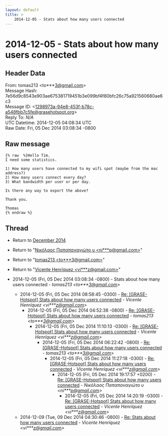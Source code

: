 ```yaml
---
layout: default
title: >
    2014-12-05 - Stats about how many users connected
---
```


# 2014-12-05 - Stats about how many users connected

## Header Data

From: tomas213 \<to***3@gmail.com\><br>
Message Hash: 7e56d9c8543e903ae675381719451b3e099bf4f80bfc26c75a921560680ae6c3<br>
Message ID: \<1298973a-94e8-453f-b78c-a548fbb7c5fe@grasehotspot.org\><br>
Reply To: _N/A_<br>
UTC Datetime: 2014-12-05 04:08:34 UTC<br>
Raw Date: Fri, 05 Dec 2014 03:08:34 -0800<br>

## Raw message

```
{% raw  %}Hello Tim.
I need some statistics. 

1) How many users have connected to my wifi spot (maybe from the mac 
address?)
2) How many users connect every day?
3) What bandwidth per user or per day.

Is there any way to export the above?

Thank you.

Thomas
{% endraw %}
```

## Thread

+ Return to [December 2014](/archive/2014/12)

+ Return to "[Νικόλαος Παπαπαναγιώτο υ <ni***p<span>@</span>gmail.com>](/authors/ni___p_at_gmail_com)"
+ Return to "[tomas213 <to***3<span>@</span>gmail.com>](/authors/to___3_at_gmail_com)"
+ Return to "[Vicente Henríquez <vi***z<span>@</span>gmail.com>](/authors/vi___z_at_gmail_com)"

+ 2014-12-05 (Fri, 05 Dec 2014 03:08:34 -0800) - Stats about how many users connected - _tomas213 \<to***3@gmail.com\>_
  + 2014-12-05 (Fri, 05 Dec 2014 08:58:45 -0300) - [Re: [GRASE-Hotspot] Stats about how many users connected](/archive/2014/12/dff073960abe4f7f8cd7c5c7e5e9a906312e6f07917c66aedb8264e4c4a0a111) - _Vicente Henríquez \<vi***z@gmail.com\>_
    + 2014-12-05 (Fri, 05 Dec 2014 04:52:38 -0800) - [Re: [GRASE-Hotspot] Stats about how many users connected](/archive/2014/12/96255d037d4628fba86b78cfd208a386650974febe9b28cdac89ed5d720f4a17) - _tomas213 \<to***3@gmail.com\>_
      + 2014-12-05 (Fri, 05 Dec 2014 11:10:13 -0300) - [Re: [GRASE-Hotspot] Stats about how many users connected](/archive/2014/12/9e3b8321ec009cb4fc1accf0e62ffc9722d55a0321073464a7e131bccd6caced) - _Vicente Henríquez \<vi***z@gmail.com\>_
        + 2014-12-05 (Fri, 05 Dec 2014 06:22:42 -0800) - [Re: [GRASE-Hotspot] Stats about how many users connected](/archive/2014/12/c1e39b7b939bf0004268e0c962a2c559340459811e2f1b27ac91e3ac146a4169) - _tomas213 \<to***3@gmail.com\>_
          + 2014-12-05 (Fri, 05 Dec 2014 11:27:18 -0300) - [Re: [GRASE-Hotspot] Stats about how many users connected](/archive/2014/12/76e5e3a3560b97b40c05689cf76c706975a97ab037ba0b4a298909d3aa76fd48) - _Vicente Henríquez \<vi***z@gmail.com\>_
            + 2014-12-05 (Fri, 05 Dec 2014 19:17:57 +0200) - [Re: [GRASE-Hotspot] Stats about how many users connected](/archive/2014/12/5cfd1a664598a713ce8cceb06410a1de51bd709cec77aa1c9b160a99c6030c2d) - _Νικόλαος Παπαπαναγιώτο υ \<ni***p@gmail.com\>_
              + 2014-12-05 (Fri, 05 Dec 2014 14:20:19 -0300) - [Re: [GRASE-Hotspot] Stats about how many users connected](/archive/2014/12/7a08f1bebaece0e9ee489f69708285cb6be63067810bfde5c07efe7d9cc459dd) - _Vicente Henríquez \<vi***z@gmail.com\>_
  + 2014-12-09 (Tue, 09 Dec 2014 04:30:46 -0800) - [Re: Stats about how many users connected](/archive/2014/12/324ea2c05f515c77bf35a710fbd48b37f94f026c861ae21ec98e47e188a6fe1c) - _Vicente Henríquez \<vi***z@gmail.com\>_

